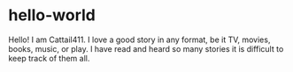 # hello-world
Hello! 
I am Cattail411. I love a good story in any format, be it TV, movies, books, music, or play. I have read and heard so many stories it is difficult to keep track of them all.
